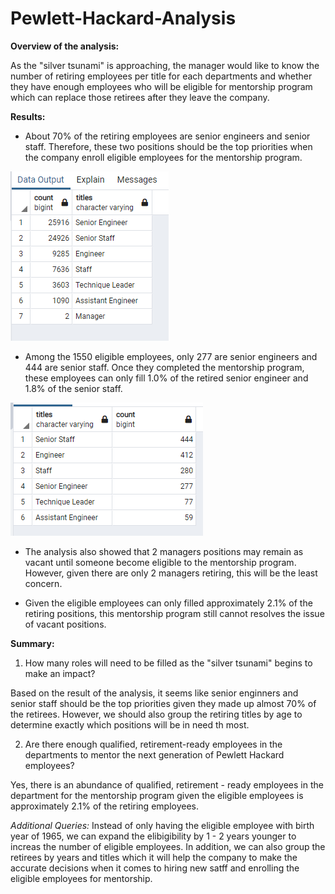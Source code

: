 # Pewlett-Hackard-Analysis

**Overview of the analysis:**

As the "silver tsunami" is approaching, the manager would like to know the number of retiring employees per title for each departments and whether they have enough employees who will be eligible for mentorship program which can replace those retirees after they leave the company. 

**Results:**

* About 70% of the retiring employees are senior engineers and senior staff. Therefore, these two positions should be the top priorities when the company enroll eligible employees for the mentorship program. 

![retiring_titles](Data/retiring_titles.png)

* Among the 1550 eligible employees, only 277 are senior engineers and 444 are senior staff. Once they completed the mentorship program, these employees can only fill 1.0% of the retired senior engineer and 1.8% of the senior staff. 

![eligible_emp](Data/eligible_emp.png)

* The analysis also showed that 2 managers positions may remain as vacant until someone become eligible to the mentorship program. However, given there are only 2 managers retiring, this will be the least concern. 

* Given the eligible employees can only filled approximately 2.1% of the retiring positions, this mentorship program still cannot resolves the issue of vacant positions. 

**Summary:**
1. How many roles will need to be filled as the "silver tsunami" begins to make an impact?

Based on the result of the analysis, it seems like senior enginners and senior staff should be the top priorities given they made up almost 70% of the retirees. However, we should also group the retiring titles by age to determine exactly which positions will be in need th most. 

2. Are there enough qualified, retirement-ready employees in the departments to mentor the next generation of Pewlett Hackard employees?

Yes, there is an abundance of qualified, retirement - ready employees in the department for the mentorship program given the eligible employees is approximately 2.1% of the retiring employees. 

*Additional Queries:*
Instead of only having the eligible employee with birth year of 1965, we can expand the elibigibility by 1 - 2 years younger to increas the number of eligible employees. In addition, we can also group the retirees by years and titles which it will help the company to make the accurate decisions when it comes to hiring new satff and enrolling the eligible employees for mentorship.
